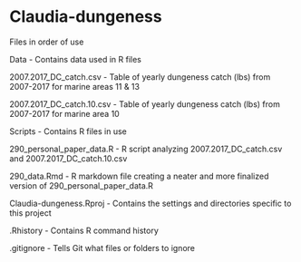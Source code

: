 # Claudia-dungeness

Files in order of use

Data - Contains data used in R files

2007.2017_DC_catch.csv - Table of yearly dungeness catch (lbs) from 2007-2017 for marine areas 11 & 13

2007.2017_DC_catch.10.csv - Table of yearly dungeness catch (lbs) from 2007-2017 for marine area 10

Scripts - Contains R files in use

290_personal_paper_data.R - R script analyzing 2007.2017_DC_catch.csv and 2007.2017_DC_catch.10.csv

290_data.Rmd - R markdown file creating a neater and more finalized version of 290_personal_paper_data.R

Claudia-dungeness.Rproj - Contains the settings and directories specific to this project

.Rhistory - Contains R command history 

.gitignore - Tells Git what files or folders to ignore